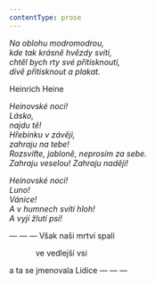 ```yaml
---
contentType: prose
---
```


<section>

_Na oblohu modromodrou,  
kde tak krásně hvězdy svítí,  
chtěl bych rty své přitisknouti,  
divě přitisknout a plakat._

</section>

<section>

Heinrich Heine

</section>

<section>

_Heinovské noci!  
Lásko,  
najdu tě!  
Hřebínku v závěji,  
zahraju na tebe!  
Rozsviťte, jabloně, neprosím za sebe.  
Zahraju veselou! Zahraju naději!_

</section>

<section>

_Heinovské noci!  
Luno!  
Vánice!  
A v humnech svítí hloh!  
A vyjí žlutí psi!_

</section>

<section>

— — — Však naši mrtví spali

            ve vedlejší vsi

a ta se jmenovala Lidice — — —

</section>
